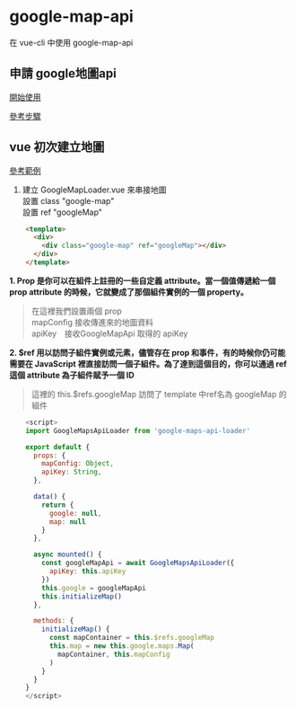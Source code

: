 # google-map-api  
在 vue-cli 中使用 google-map-api
## 申請 google地圖api

[開始使用](https://cloud.google.com/maps-platform/pricing?hl=zh-tw)  

[參考步驟](https://medium.com/%E9%BA%A5%E5%85%8B%E7%9A%84%E5%8D%8A%E8%B7%AF%E5%87%BA%E5%AE%B6%E7%AD%86%E8%A8%98/%E7%AD%86%E8%A8%98-%E5%BE%9E%E9%9B%B6%E6%8E%A5%E8%A7%B8-google-map-api-%E5%9C%A8-vue-js-%E4%B8%AD%E5%AF%A6%E4%BD%9C%E5%9C%B0%E5%9C%96-%E5%9C%B0%E6%A8%99-%E8%A8%8A%E6%81%AF%E8%A6%96%E7%AA%97-8eed860637d6)

## vue 初次建立地圖

[參考範例](https://vuejs.org/v2/cookbook/practical-use-of-scoped-slots.html)
1. 建立 GoogleMapLoader.vue 來串接地圖  
    設置 class "google-map"  
    設置 ref "googleMap"
```html
    <template>
      <div>
        <div class="google-map" ref="googleMap"></div>
      </div>
    </template>

```
__**1. Prop 是你可以在組件上註冊的一些自定義 attribute。當一個值傳遞給一個 prop attribute 的時候，它就變成了那個組件實例的一個 property。**__  
>在這裡我們設置兩個 prop  
>mapConfig 接收傳進來的地圖資料  
>apiKey　接收GoogleMapApi 取得的 apiKey  

__**2. \$ref 用以訪問子組件實例或元素，儘管存在 prop 和事件，有的時候你仍可能需要在 JavaScript 裡直接訪問一個子組件。為了達到這個目的，你可以通過 ref 這個 attribute 為子組件賦予一個 ID**__  
>這裡的 this.$refs.googleMap 訪問了 template 中ref名為 googleMap 的組件  
```js
    <script>
    import GoogleMapsApiLoader from 'google-maps-api-loader'

    export default {
      props: {
        mapConfig: Object,
        apiKey: String,
      },

      data() {
        return {
          google: null,
          map: null
        }
      },

      async mounted() {
        const googleMapApi = await GoogleMapsApiLoader({
          apiKey: this.apiKey
        })
        this.google = googleMapApi
        this.initializeMap()
      },

      methods: {
        initializeMap() {
          const mapContainer = this.$refs.googleMap
          this.map = new this.google.maps.Map(
            mapContainer, this.mapConfig
          )
        }
      }
    }
    </script>
```
 



